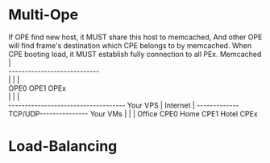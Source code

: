 # Multi-Ope
 If OPE find new host, it MUST share this host to memcached, And other OPE will find frame's destination which CPE belongs to by memcached.
 When CPE booting load, it MUST establish fully connection to all PEx.
                           Memcached            
                               |                 
                 ----------------------------  
                 |             |            |    
               OPE0          OPE1         OPEx  
                 |             |            |    
              ------------------------------------ Your VPS
                               |
                           Internet
                               |
              ------------- TCP/UDP--------------- Your VMs
              |                |                 |
           Office CPE0      Home CPE1        Hotel CPEx


# Load-Balancing
